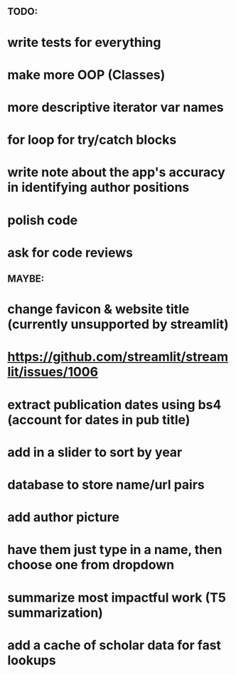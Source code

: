 ## TODO:

# write tests for everything
# make more OOP (Classes)
# more descriptive iterator var names
# for loop for try/catch blocks
# write note about the app's accuracy in identifying author positions
# polish code
# ask for code reviews

## MAYBE:

# change favicon & website title (currently unsupported by streamlit)
# https://github.com/streamlit/streamlit/issues/1006

# extract publication dates using bs4 (account for dates in pub title)
# add in a slider to sort by year

# database to store name/url pairs
# add author picture
# have them just type in a name, then choose one from dropdown
# summarize most impactful work (T5 summarization)
# add a cache of scholar data for fast lookups

